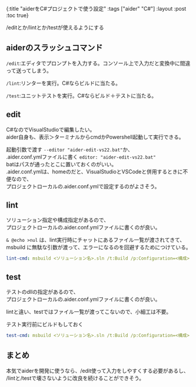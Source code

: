 {:title "aiderをC#プロジェクトで使う設定"
 :tags  ["aider" "C#"]
 :layout :post
 :toc true}

/editとか/lintとか/testが使えるようにする

## aiderのスラッシュコマンド
`/edit`:エディタでプロンプトを入力する。コンソール上で入力だと変換中に間違って送ってしまう。

`/lint`:リンターを実行。C#ならビルドに当たる。

`/test`:ユニットテストを実行。C#ならビルド＋テストに当たる。

## edit
C#なのでVisualStudioで編集したい。  
aider自身も、表示＞ターミナルからcmdかPowershell起動して実行できる。

起動引数で渡す `--editor "aider-edit-vs22.bat"`か、  
.aider.conf.ymlファイルに書く `editor: "aider-edit-vs22.bat"`  
batはパスが通ったとこに置いておくのがいい。  
.aider.conf.ymlは、homeのだと、VisualStudioとVSCodeと併用するときに不便なので、  
プロジェクトローカルの.aider.conf.ymlで設定するのがよさそう。

<script src="https://gist.github.com/fujimotok/5863d046503176dd26512b0ec24b2b88.js"></script>

## lint
ソリューション指定や構成指定があるので、  
プロジェクトローカルの.aider.conf.ymlファイルに書くのが良い。

`& @echo >nul` は、lint実行時にチャットにあるファイル一覧が渡されてきて、  
msbuild に無駄な引数が渡って、エラーになるのを回避するためにつけている。

```yml
lint-cmd: msbuild <ソリューション名>.sln /t:Build /p:Configuration=<構成> -nologo & @echo >nul
```

## test
テストのdllの指定があるので、  
プロジェクトローカルの.aider.conf.ymlファイルに書くのが良い。

lintと違い、testではファイル一覧が渡ってこないので、小細工は不要。

テスト実行前にビルドもしておく

```yml
test-cmd: msbuild <ソリューション名>.sln /t:Build /p:Configuration=<構成> & vstest.console path\to\test.dll
```

## まとめ
本気でaiderを開発に使うなら、/edit使って入力をしやすくする必要があるし、  
/lintと/testで壊さないように改良を続けることができそう。
